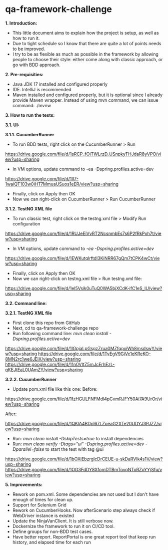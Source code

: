 # qa-framework-challenge
**1. Introduction:**
- This little document aims to explain how the project is setup, as well as how to run it.
- Due to tight schedule so I know that there are quite a lot of points needs to be improved.
- I try to be as flexible as much as possible in the framework by allowing people to choose
their style: either come along with classic approach, or go with BDD approach.

**2. Pre-requisities:**
- Java JDK 17 installed and configured properly
- IDE. IntelliJ is recommended
- Maven installed and configured properly, but it is optional since I already provide
Maven wrapper. Instead of using mvn command, we can issue command: ./mvnw

**3. How to run the tests:**

**3.1. UI:**

**3.1.1. CucumberRunner**
- To run BDD tests, right click on the CucumberRunner > Run

https://drive.google.com/file/d/1sRCP_fOiTWLrzD_USnpkyTHJdaR8yVPO/view?usp=sharing
- In VM options, update command to -ea -Dspring.profiles.active=dev
  
https://drive.google.com/file/d/1II7-1waiQT103w0iHT7MmuaUSuos1eER/view?usp=sharing
- Finally, click on Apply then OK
- Now we can right-click on CucumberRunner > Run CucumberRunner

**3.1.2. TestNG XML file**

- To run classic test, right click on the testng.xml file > Modify Run configuration

https://drive.google.com/file/d/1RUJeEiVvRT2NcsnmbEs7s6P2fRkPxh7t/view?usp=sharing
- In VM options, update command to _-ea -Dspring.profiles.active=dev_

https://drive.google.com/file/d/1EWKutqIrftdI3KiNRR67gQm7tCPK4wCt/view?usp=sharing
- Finally, click on Apply then OK
- Now we can right-click on testng.xml file > Run testng.xml file:

https://drive.google.com/file/d/1el5Vsik0uTuQ0WA5bjXCdK-ifC1eS_IU/view?usp=sharing


**3.2. Command line:**

**3.2.1. TestNG XML file**

- First clone this repo from GitHub
- Next, cd to qa-framework-challenge repo
- Run following command line: _mvn clean install -Dspring.profiles.active=dev_

https://drive.google.com/file/d/1IGpjaLpGsgzZrua0MZfqpxiWh8msdswY/view?usp=sharing
https://drive.google.com/file/d/1TvEgV9GiVc1eKReKO-8MN2rc1we6JEiX/view?usp=sharing
https://drive.google.com/file/d/11n0VItZ5mJcErhEzL-qKEJtEaL0UAmZY/view?usp=sharing

**3.2.2. CucumberRunner**
- Update pom.xml file like this one:
Before:

https://drive.google.com/file/d/1fzHGULFNFMdl4pCvmRJFY50Ai7A9UrOr/view?usp=sharing

After:

https://drive.google.com/file/d/1QKlA4BDnl67LZoeaG2XTe20UDYJ3PJZZ/view?usp=sharing

- Run: _mvn clean install -DskipTests=true_ to install dependencies
- Run: _mvn clean verify -Dtags="ui" -Dspring.profiles.active=dev -Dparallel=false_ to start the test with tag @ui

https://drive.google.com/file/d/1bOXiEbzrgIcDrCEUE-u-skDaRVIk4s1V/view?usp=sharing
https://drive.google.com/file/d/1OG3FdDY8XfomDTBmTovqNToRZoYYjSfu/view?usp=sharing

**5. Improvements:**
- Rework on pom.xml. Some dependencies are not used but I don't have enough of times for clean up.
- Support for Selenium Grid
- Rework on CucumberHooks. Now afterScenario step always check if WebDriver instance is existed
- Update the NinjaVanClient. It is still verbose now.
- Dockernize the framework to run it on CI/CD tool.
- Define groups for non-BDD test cases.
- Have better report. ReportPortal is one great report tool that keep run history, and elapsed time for each run
